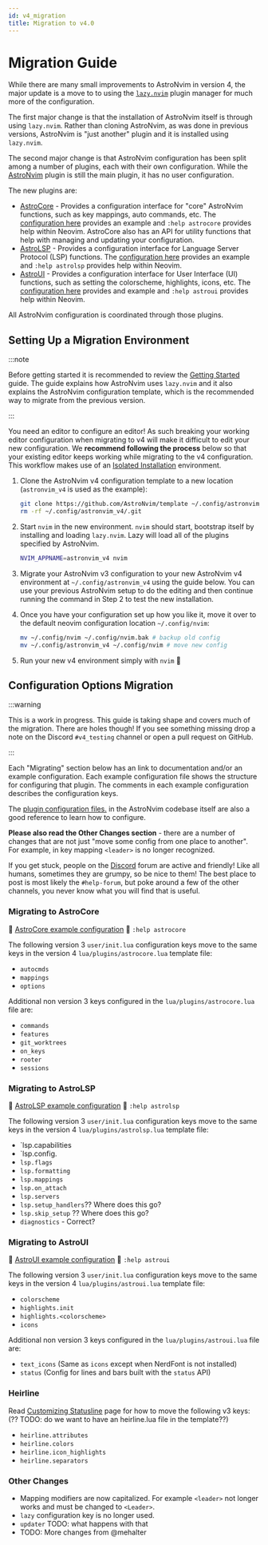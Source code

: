 ```yaml
---
id: v4_migration
title: Migration to v4.0
---
```

# Migration Guide

While there are many small improvements to AstroNvim in version 4, the major update is a move to to using the [`lazy.nvim`](https://github.com/folke/lazy.nvim) plugin manager for much more of the configuration. 

The first major change is that the installation of AstroNvim itself is through using `lazy.nvim`. Rather than cloning AstroNvim, as was done in previous versions, AstroNvim is "just another" plugin and it is installed using `lazy.nvim`.

The second major change is that AstroNvim configuration has been split among a number of plugins, each with their own configuration. While the [AstroNvim](https://github.com/AstroNvim/AstroNvim/tree/v4) plugin is still the main plugin, it has no user configuration.

The new plugins are:
- [AstroCore](https://github.com/AstroNvim/astrocore) - Provides a configuration interface for "core" AstroNvim functions, such as key mappings, auto commands, etc. The [configuration here](https://github.com/AstroNvim/astrocore#%EF%B8%8F-configuration) provides an example and `:help astrocore` provides help within Neovim. AstroCore also has an API for utility functions that help with managing and updating your configuration.
- [AstroLSP](https://github.com/AstroNvim/astrolsp) - Provides a configuration interface for Language Server Protocol (LSP) functions. The [configuration here](https://github.com/AstroNvim/astrolsp#%EF%B8%8F-configuration) provides an example and `:help astrolsp` provides help within Neovim.
- [AstroUI](https://github.com/AstroNvim/astroui) - Provides a configuration interface for User Interface (UI) functions, such as setting the colorscheme, highlights, icons, etc. The [configuration here](https://github.com/AstroNvim/astroui#%EF%B8%8F-configuration) provides and example and `:help astroui` provides help within Neovim.

All AstroNvim configuration is coordinated through those plugins.

## Setting Up a Migration Environment

:::note

Before getting started it is recommended to review the [Getting Started]() guide. The guide explains how AstroNvim uses `lazy.nvim` and it also explains the AstroNvim configuration template, which is the recommended way to migrate from the previous version.

:::

You need an editor to configure an editor! As such breaking your working editor configuration when migrating to v4 will make it difficult to edit your new configuration. We **recommend following the process** below so that your existing editor keeps working while migrating to the v4 configuration. This workflow makes use of an [Isolated Installation](/reference/alt_install/#isolated-installation) environment.

1. Clone the AstroNvim v4 configuration template to a new location (`astronvim_v4` is used as the example):
   ```sh
   git clone https://github.com/AstroNvim/template ~/.config/astronvim_v4
   rm -rf ~/.config/astronvim_v4/.git
   ```

2. Start `nvim` in the new environment. `nvim` should start, bootstrap itself by installing and loading `lazy.nvim`. Lazy will load all of the plugins specified by AstroNvim.

   ```sh
   NVIM_APPNAME=astronvim_v4 nvim
   ```

3. Migrate your AstroNvim v3 configuration to your new AstroNvim v4 environment at `~/.config/astronvim_v4` using the guide below. You can use your previous AstroNvim setup to do the editing and then continue running the command in Step 2 to test the new installation.

4. Once you have your configuration set up how you like it, move it over to the default neovim configuration location `~/.config/nvim`:

   ```sh
   mv ~/.config/nvim ~/.config/nvim.bak # backup old config
   mv ~/.config/astronvim_v4 ~/.config/nvim # move new config
   ```

5. Run your new v4 environment simply with `nvim` 🎉

## Configuration Options Migration

:::warning

This is a work in progress. This guide is taking shape and covers much of the migration. There are holes though! If you see something missing drop a note on the Discord `#v4_testing` channel or open a pull request on GitHub.

:::

Each "Migrating" section below has an link to documentation and/or an example configuration. Each example configuration file shows the structure for configuring that plugin. The comments in each example configuration describes the configuration keys.

The [plugin configuration files.](https://github.com/AstroNvim/AstroNvim/tree/v4/lua%2Fastronvim%2Fplugins) in the AstroNvim codebase itself are also a good reference to learn how to configure.

**Please also read the Other Changes section** - there are a number of changes that are not just "move some config from one place to another". For example, in key mapping `<leader>` is no longer recognized.

If you get stuck, people on the [Discord](https://discord.astronvim.com/) forum are active and friendly! Like all humans, sometimes they are grumpy, so be nice to them! The best place to post is most likely the `#help-forum`, but poke around a few of the other channels, you never know what you will find that is useful.

### Migrating to AstroCore

🔗 [AstroCore example configuration](https://github.com/AstroNvim/astrocore/tree/main#%EF%B8%8F-configuration)
📖 `:help astrocore`

The following version 3 `user/init.lua` configuration keys move to the same keys in the version 4 `lua/plugins/astrocore.lua` template file:
- `autocmds`
- `mappings`
- `options`

Additional non version 3 keys configured in the `lua/plugins/astrocore.lua` file are:
- `commands`
- `features`
- `git_worktrees`
- `on_keys`
- `rooter`
- `sessions`
### Migrating to AstroLSP

🔗 [AstroLSP example configuration](https://github.com/AstroNvim/astrolsp/tree/main#%EF%B8%8F-configuration)
📖 `:help astrolsp`

The following version 3 `user/init.lua` configuration keys move to the same keys in the version 4 `lua/plugins/astrolsp.lua` template file:
- `lsp.capabilities
- `lsp.config.<lsp>
- `lsp.flags`
- `lsp.formatting`
- `lsp.mappings`
- `lsp.on_attach`
- `lsp.servers`
- `lsp.setup_handlers`?? Where does this go?
- `lsp.skip_setup` ?? Where does this go?
- `diagnostics` - Correct?
### Migrating to AstroUI

🔗 [AstroUI example configuration](https://github.com/AstroNvim/astroui/tree/main#%EF%B8%8F-configuration)
📖 `:help astroui`

The following version 3 `user/init.lua` configuration keys move to the same keys in the version 4 `lua/plugins/astroui.lua` template file:
- `colorscheme`
- `highlights.init`
- `highlights.<colorscheme>`
- `icons`

Additional non version 3 keys configured in the `lua/plugins/astroui.lua` file are:
- `text_icons` (Same as `icons` except when NerdFont is not installed)
- `status` (Config for lines and bars built with the `status` API)
### Heirline

Read [Customizing Statusline](/recipes/status) page for how to move the following v3 keys: (?? TODO: do we want to have an heirline.lua file in the template??)
- `heirline.attributes`
- `heirline.colors`
- `heirline.icon_highlights`
- `heirline.separators`

### Other Changes
- Mapping modifiers are now capitalized. For example `<leader>` not longer works and must be changed to `<Leader>`.
- `lazy` configuration key is no longer used.
- `updater` TODO: what happens with that
- TODO: More changes from @mehalter
